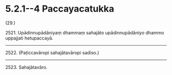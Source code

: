 

# 5.2.1--4 Paccayacatukka




(29.)

2521\. Upādinnupādāniyaṃ dhammaṃ sahajāto upādinnupādāniyo dhammo uppajjati hetupaccayā.

---

2522\. (Paṭiccavāropi sahajātavāropi sadiso.)



---

2523\. Sahajātavāro.






